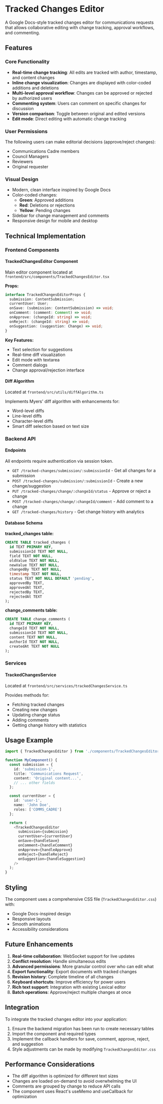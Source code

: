 # Tracked Changes Editor

A Google Docs-style tracked changes editor for communications requests that allows collaborative editing with change tracking, approval workflows, and commenting.

## Features

### Core Functionality
- **Real-time change tracking**: All edits are tracked with author, timestamp, and content changes
- **Inline change visualization**: Changes are displayed with color-coded additions and deletions
- **Multi-level approval workflow**: Changes can be approved or rejected by authorized users
- **Commenting system**: Users can comment on specific changes for discussion
- **Version comparison**: Toggle between original and edited versions
- **Edit mode**: Direct editing with automatic change tracking

### User Permissions
The following users can make editorial decisions (approve/reject changes):
- Communications Cadre members
- Council Managers
- Reviewers
- Original requester

### Visual Design
- Modern, clean interface inspired by Google Docs
- Color-coded changes:
  - **Green**: Approved additions
  - **Red**: Deletions or rejections
  - **Yellow**: Pending changes
- Sidebar for change management and comments
- Responsive design for mobile and desktop

## Technical Implementation

### Frontend Components

#### TrackedChangesEditor Component
Main editor component located at `frontend/src/components/TrackedChangesEditor.tsx`

**Props:**
```typescript
interface TrackedChangesEditorProps {
  submission: ContentSubmission;
  currentUser: User;
  onSave: (submission: ContentSubmission) => void;
  onComment: (comment: Comment) => void;
  onApprove: (changeId: string) => void;
  onReject: (changeId: string) => void;
  onSuggestion: (suggestion: Change) => void;
}
```

**Key Features:**
- Text selection for suggestions
- Real-time diff visualization
- Edit mode with textarea
- Comment dialogs
- Change approval/rejection interface

#### Diff Algorithm
Located at `frontend/src/utils/diffAlgorithm.ts`

Implements Myers' diff algorithm with enhancements for:
- Word-level diffs
- Line-level diffs
- Character-level diffs
- Smart diff selection based on text size

### Backend API

#### Endpoints
All endpoints require authentication via session token.

- `GET /tracked-changes/submission/:submissionId` - Get all changes for a submission
- `POST /tracked-changes/submission/:submissionId` - Create a new change/suggestion
- `PUT /tracked-changes/change/:changeId/status` - Approve or reject a change
- `POST /tracked-changes/change/:changeId/comment` - Add comment to a change
- `GET /tracked-changes/history` - Get change history with analytics

#### Database Schema

**tracked_changes table:**
```sql
CREATE TABLE tracked_changes (
  id TEXT PRIMARY KEY,
  submissionId TEXT NOT NULL,
  field TEXT NOT NULL,
  oldValue TEXT NOT NULL,
  newValue TEXT NOT NULL,
  changedBy TEXT NOT NULL,
  timestamp TEXT NOT NULL,
  status TEXT NOT NULL DEFAULT 'pending',
  approvedBy TEXT,
  approvedAt TEXT,
  rejectedBy TEXT,
  rejectedAt TEXT
);
```

**change_comments table:**
```sql
CREATE TABLE change_comments (
  id TEXT PRIMARY KEY,
  changeId TEXT NOT NULL,
  submissionId TEXT NOT NULL,
  content TEXT NOT NULL,
  authorId TEXT NOT NULL,
  createdAt TEXT NOT NULL
);
```

### Services

#### TrackedChangesService
Located at `frontend/src/services/trackedChangesService.ts`

Provides methods for:
- Fetching tracked changes
- Creating new changes
- Updating change status
- Adding comments
- Getting change history with statistics

## Usage Example

```typescript
import { TrackedChangesEditor } from './components/TrackedChangesEditor';

function MyComponent() {
  const submission = {
    id: 'submission-1',
    title: 'Communications Request',
    content: 'Original content...',
    // ... other fields
  };

  const currentUser = {
    id: 'user-1',
    name: 'John Doe',
    roles: ['COMMS_CADRE']
  };

  return (
    <TrackedChangesEditor
      submission={submission}
      currentUser={currentUser}
      onSave={handleSave}
      onComment={handleComment}
      onApprove={handleApprove}
      onReject={handleReject}
      onSuggestion={handleSuggestion}
    />
  );
}
```

## Styling

The component uses a comprehensive CSS file (`TrackedChangesEditor.css`) with:
- Google Docs-inspired design
- Responsive layouts
- Smooth animations
- Accessibility considerations

## Future Enhancements

1. **Real-time collaboration**: WebSocket support for live updates
2. **Conflict resolution**: Handle simultaneous edits
3. **Advanced permissions**: More granular control over who can edit what
4. **Export functionality**: Export documents with tracked changes
5. **Revision history**: Complete timeline of all changes
6. **Keyboard shortcuts**: Improve efficiency for power users
7. **Rich text support**: Integration with existing Lexical editor
8. **Batch operations**: Approve/reject multiple changes at once

## Integration

To integrate the tracked changes editor into your application:

1. Ensure the backend migration has been run to create necessary tables
2. Import the component and required types
3. Implement the callback handlers for save, comment, approve, reject, and suggestion
4. Style adjustments can be made by modifying `TrackedChangesEditor.css`

## Performance Considerations

- The diff algorithm is optimized for different text sizes
- Changes are loaded on-demand to avoid overwhelming the UI
- Comments are grouped by change to reduce API calls
- The component uses React's useMemo and useCallback for optimization